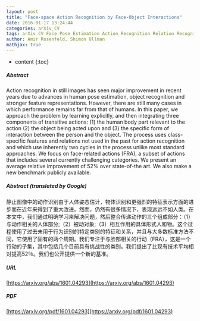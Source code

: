 ```yaml
---
layout: post
title: "Face-space Action Recognition by Face-Object Interactions"
date: 2016-01-17 13:24:44
categories: arXiv_CV
tags: arXiv_CV Face Pose_Estimation Action_Recognition Relation Recognition
author: Amir Rosenfeld, Shimon Ullman
mathjax: true
---
```


* content
{:toc}

##### Abstract
Action recognition in still images has seen major improvement in recent years due to advances in human pose estimation, object recognition and stronger feature representations. However, there are still many cases in which performance remains far from that of humans. In this paper, we approach the problem by learning explicitly, and then integrating three components of transitive actions: (1) the human body part relevant to the action (2) the object being acted upon and (3) the specific form of interaction between the person and the object. The process uses class-specific features and relations not used in the past for action recognition and which use inherently two cycles in the process unlike most standard approaches. We focus on face-related actions (FRA), a subset of actions that includes several currently challenging categories. We present an average relative improvement of 52% over state-of-the art. We also make a new benchmark publicly available.

##### Abstract (translated by Google)
静止图像中的动作识别由于人体姿态估计，物体识别和更强烈的特征表示方面的进步而在近年来得到了重大改进。然而，仍然有很多情况下，表现远远不如人类。在本文中，我们通过明确学习来解决问题，然后整合传递动作的三个组成部分：（1）与动作相关的人体部分;（2）被动对象;（3）相互作用的具体形式人和物。这个过程使用了过去未用于行为识别的特定类别的特征和关系，并且与大多数标准方法不同，它使用了固有的两个周期。我们专注于与脸部相关的行动（FRA），这是一个行动的子集，其中包括几个目前具有挑战性的类别。我们提出了比现有技术平均相对提高52％。我们也公开提供一个新的基准。

##### URL
[https://arxiv.org/abs/1601.04293](https://arxiv.org/abs/1601.04293)

##### PDF
[https://arxiv.org/pdf/1601.04293](https://arxiv.org/pdf/1601.04293)

